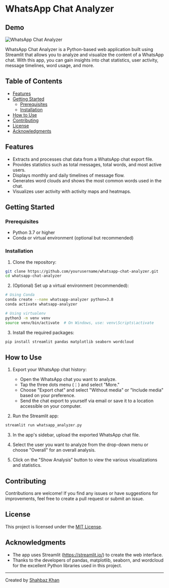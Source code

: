 # WhatsApp Chat Analyzer

## Demo
![WhatsApp Chat Analyzer](whatsapp-demo.gif)

WhatsApp Chat Analyzer is a Python-based web application built using Streamlit that allows you to analyze and visualize the content of a WhatsApp chat. With this app, you can gain insights into chat statistics, user activity, message timelines, word usage, and more.

## Table of Contents
- [Features](#features)
- [Getting Started](#getting-started)
  - [Prerequisites](#prerequisites)
  - [Installation](#installation)
- [How to Use](#how-to-use)
- [Contributing](#contributing)
- [License](#license)
- [Acknowledgments](#acknowledgments)

## Features

- Extracts and processes chat data from a WhatsApp chat export file.
- Provides statistics such as total messages, total words, and most active users.
- Displays monthly and daily timelines of message flow.
- Generates word clouds and shows the most common words used in the chat.
- Visualizes user activity with activity maps and heatmaps.

## Getting Started

### Prerequisites

- Python 3.7 or higher
- Conda or virtual environment (optional but recommended)

### Installation

1. Clone the repository:

```bash
git clone https://github.com/yourusername/whatsapp-chat-analyzer.git
cd whatsapp-chat-analyzer
```

2. (Optional) Set up a virtual environment (recommended):

```bash
# Using Conda
conda create --name whatsapp-analyzer python=3.8
conda activate whatsapp-analyzer

# Using virtualenv
python3 -m venv venv
source venv/bin/activate  # On Windows, use: venv\Scripts\activate
```

3. Install the required packages:

```bash
pip install streamlit pandas matplotlib seaborn wordcloud
```

## How to Use

1. Export your WhatsApp chat history:
   - Open the WhatsApp chat you want to analyze.
   - Tap the three dots menu (⋮) and select "More."
   - Choose "Export chat" and select "Without media" or "Include media" based on your preference.
   - Send the chat export to yourself via email or save it to a location accessible on your computer.

2. Run the Streamlit app:

```bash
streamlit run whatsapp_analyzer.py
```

3. In the app's sidebar, upload the exported WhatsApp chat file.

4. Select the user you want to analyze from the drop-down menu or choose "Overall" for an overall analysis.

5. Click on the "Show Analysis" button to view the various visualizations and statistics.

## Contributing

Contributions are welcome! If you find any issues or have suggestions for improvements, feel free to create a pull request or submit an issue.

## License

This project is licensed under the [MIT License](LICENSE).

## Acknowledgments

- The app uses Streamlit (https://streamlit.io/) to create the web interface.
- Thanks to the developers of pandas, matplotlib, seaborn, and wordcloud for the excellent Python libraries used in this project.

---
Created by [Shahbaz Khan](https://github.com/Shahbazkhan555)
```
